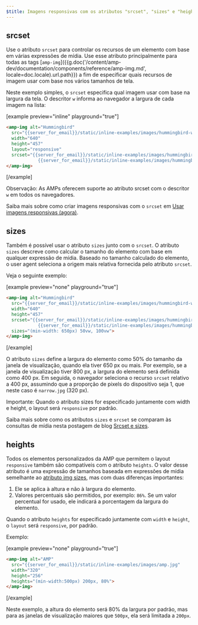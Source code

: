```yaml
---
$title: Imagens responsivas com os atributos "srcset", "sizes" e "heights"
---
```


## srcset

 Use o atributo `srcset` para controlar os recursos de um elemento com base em várias expressões de mídia. Use esse atributo principalmente para todas as tags [`amp-img`]({{g.doc('/content/amp-dev/documentation/components/reference/amp-img.md', locale=doc.locale).url.path}}) a fim de especificar quais recursos de imagem usar com base nos vários tamanhos de tela.

Neste exemplo simples, o `srcset` especifica qual imagem usar com base na largura da tela. O descritor `w` informa ao navegador a largura de cada imagem na lista:

[example preview="inline" playground="true"]
```html
<amp-img alt="Hummingbird"
  src="{{server_for_email}}/static/inline-examples/images/hummingbird-wide.jpg"
  width="640"
  height="457"
  layout="responsive"
  srcset="{{server_for_email}}/static/inline-examples/images/hummingbird-wide.jpg 640w,
            {{server_for_email}}/static/inline-examples/images/hummingbird-narrow.jpg 320w">
</amp-img>
```
[/example]

Observação: As AMPs oferecem suporte ao atributo srcset com o descritor `w` em todos os navegadores.

 Saiba mais sobre como criar imagens responsivas com o `srcset` em [Usar imagens responsivas (agora)](http://alistapart.com/article/using-responsive-images-now).

## sizes

Também é possível usar o atributo `sizes` junto com o `srcset`. O atributo `sizes` descreve como calcular o tamanho do elemento com base em qualquer expressão de mídia. Baseado no tamanho calculado do elemento, o user agent seleciona a origem mais relativa fornecida pelo atributo `srcset`.

Veja o seguinte exemplo:

[example preview="none" playground="true"]
```html
<amp-img alt="Hummingbird"
  src="{{server_for_email}}/static/inline-examples/images/hummingbird-wide.jpg"
  width="640"
  height="457"
  srcset="{{server_for_email}}/static/inline-examples/images/hummingbird-wide.jpg 640w,
            {{server_for_email}}/static/inline-examples/images/hummingbird-narrow.jpg 320w"
  sizes="(min-width: 650px) 50vw, 100vw">
</amp-img>
```
[/example]

O atributo `sizes` define a largura do elemento como 50% do tamanho da janela de visualização, quando ela tiver 650 px ou mais. Por exemplo, se a janela de visualização tiver 800 px, a largura do elemento será definida como 400 px. Em seguida, o navegador seleciona o recurso `srcset` relativo a 400 px, assumindo que a proporção de pixels do dispositivo seja 1, que neste caso é `narrow.jpg` (320 px).

Importante: Quando o atributo sizes for especificado juntamente com width e height, o layout será `responsive` por padrão.

Saiba mais sobre como os atributos `sizes` e `srcset` se comparam às consultas de mídia nesta postagem de blog [Srcset e sizes](https://ericportis.com/posts/2014/srcset-sizes/).

## heights

 Todos os elementos personalizados da AMP que permitem o layout `responsive` também são compatíveis com o atributo `heights`. O valor desse atributo é uma expressão de tamanhos baseada em expressões de mídia semelhante ao [atributo img sizes](https://developer.mozilla.org/en-US/docs/Web/HTML/Element/img), mas com duas diferenças importantes:

1. Ele se aplica à altura e não à largura do elemento.
2. Valores percentuais são permitidos, por exemplo: `86%`. Se um valor percentual for usado, ele indicará a porcentagem da largura do elemento.

Quando o atributo `heights` for especificado juntamente com `width` e `height`, o `layout` será `responsive`, por padrão.

Exemplo:

[example preview="none" playground="true"]
```html
<amp-img alt="AMP"
  src="{{server_for_email}}/static/inline-examples/images/amp.jpg"
  width="320"
  height="256"
  heights="(min-width:500px) 200px, 80%">
</amp-img>
```
[/example]

Neste exemplo, a altura do elemento será 80% da largura por padrão, mas para as janelas de visualização maiores que `500px`, ela será limitada a `200px`.

